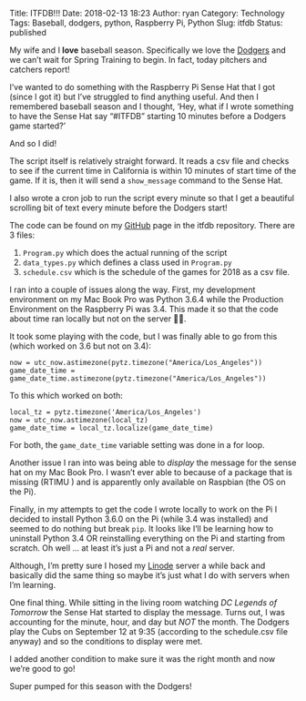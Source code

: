 Title: ITFDB!!!
Date: 2018-02-13 18:23
Author: ryan
Category: Technology
Tags: Baseball, dodgers, python, Raspberry Pi, Python
Slug: itfdb
Status: published

My wife and I **love** baseball season. Specifically we love the [Dodgers](https://www.mlb.com/dodgers "Go Dodgers!!!") and we can’t wait for Spring Training to begin. In fact, today pitchers and catchers report!

I’ve wanted to do something with the Raspberry Pi Sense Hat that I got (since I got it) but I’ve struggled to find anything useful. And then I remembered baseball season and I thought, ‘Hey, what if I wrote something to have the Sense Hat say “\#ITFDB” starting 10 minutes before a Dodgers game started?’

And so I did!

The script itself is relatively straight forward. It reads a csv file and checks to see if the current time in California is within 10 minutes of start time of the game. If it is, then it will send a `show_message` command to the Sense Hat.

I also wrote a cron job to run the script every minute so that I get a beautiful scrolling bit of text every minute before the Dodgers start!

The code can be found on my [GitHub](https://github.com/ryancheley/itfdb "Git Hub") page in the itfdb repository. There are 3 files:

1.  `Program.py` which does the actual running of the script
2.  `data_types.py` which defines a class used in `Program.py`
3.  `schedule.csv` which is the schedule of the games for 2018 as a csv file.

I ran into a couple of issues along the way. First, my development environment on my Mac Book Pro was Python 3.6.4 while the Production Environment on the Raspberry Pi was 3.4. This made it so that the code about time ran locally but not on the server 🤦‍♂️.

It took some playing with the code, but I was finally able to go from this (which worked on 3.6 but not on 3.4):

    now = utc_now.astimezone(pytz.timezone("America/Los_Angeles"))
    game_date_time = game_date_time.astimezone(pytz.timezone("America/Los_Angeles"))

To this which worked on both:

    local_tz = pytz.timezone('America/Los_Angeles')
    now = utc_now.astimezone(local_tz)
    game_date_time = local_tz.localize(game_date_time)

For both, the `game_date_time` variable setting was done in a for loop.

Another issue I ran into was being able to *display* the message for the sense hat on my Mac Book Pro. I wasn’t ever able to because of a package that is missing (RTIMU ) and is apparently only available on Raspbian (the OS on the Pi).

Finally, in my attempts to get the code I wrote locally to work on the Pi I decided to install Python 3.6.0 on the Pi (while 3.4 was installed) and seemed to do nothing but break `pip`. It looks like I’ll be learning how to uninstall Python 3.4 OR reinstalling everything on the Pi and starting from scratch. Oh well … at least it’s just a Pi and not a *real* server.

Although, I’m pretty sure I hosed my [Linode](https://www.linode.com) server a while back and basically did the same thing so maybe it’s just what I do with servers when I’m learning.

One final thing. While sitting in the living room watching *DC Legends of Tomorrow* the Sense Hat started to display the message. Turns out, I was accounting for the minute, hour, and day but *NOT* the month. The Dodgers play the Cubs on September 12 at 9:35 (according to the schedule.csv file anyway) and so the conditions to display were met.

I added another condition to make sure it was the right month and now we’re good to go!

Super pumped for this season with the Dodgers!
